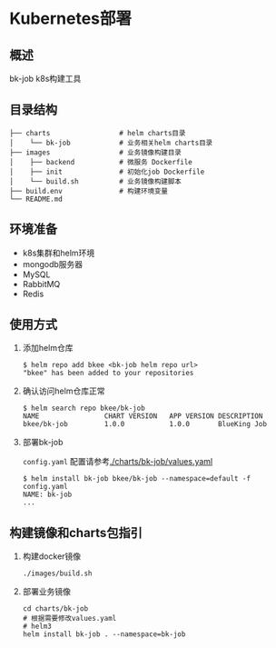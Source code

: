 # Kubernetes部署
## 概述
bk-job k8s构建工具

## 目录结构
```              
├── charts                 # helm charts目录
│    └── bk-job            # 业务相关helm charts目录
├── images                 # 业务镜像构建目录
│    ├── backend           # 微服务 Dockerfile
│    ├── init              # 初始化job Dockerfile
│    └── build.sh          # 业务镜像构建脚本
├── build.env              # 构建环境变量
└── README.md 
```

## 环境准备
- k8s集群和helm环境
- mongodb服务器
- MySQL
- RabbitMQ
- Redis

## 使用方式

1. 添加helm仓库
    ```shell
    $ helm repo add bkee <bk-job helm repo url>
    "bkee" has been added to your repositories
    ```

2. 确认访问helm仓库正常
    ```shell
    $ helm search repo bkee/bk-job
    NAME            	CHART VERSION	APP VERSION	DESCRIPTION
    bkee/bk-job     	1.0.0        	1.0.0      	BlueKing Job
    ```

3. 部署bk-job

    `config.yaml` 配置请参考[./charts/bk-job/values.yaml](./charts/bk-job/values.yaml)

    ```shell
    $ helm install bk-job bkee/bk-job --namespace=default -f config.yaml
    NAME: bk-job
    ...
    ```

## 构建镜像和charts包指引

1. 构建docker镜像
    ```shell script
    ./images/build.sh
    ```

2. 部署业务镜像
    ```shell script
    cd charts/bk-job
    # 根据需要修改values.yaml
    # helm3
    helm install bk-job . --namespace=bk-job
    ```
